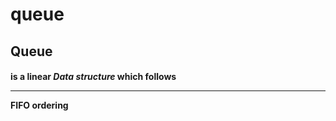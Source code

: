 # queue<br>
<h2>Queue</h2> <h4>is a linear <i>Data structure </i> which follows <hr>FIFO  ordering </h4>

